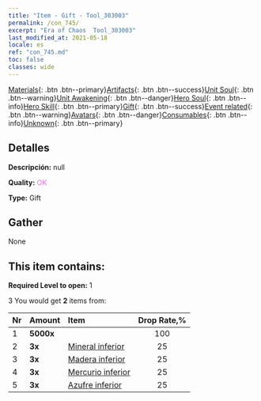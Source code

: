 ```yaml
---
title: "Item - Gift - Tool_303003"
permalink: /con_745/
excerpt: "Era of Chaos  Tool_303003"
last_modified_at: 2021-05-18
locale: es
ref: "con_745.md"
toc: false
classes: wide
---
```

 [Materials](/ItemsES/){: .btn .btn--primary}[Artifacts](/ItemsES/Artifacts/){: .btn .btn--success}[Unit Soul](/ItemsES/UnitSoul/){: .btn .btn--warning}[Unit Awakening](/ItemsES/UnitAwakening/){: .btn .btn--danger}[Hero Soul](/ItemsES/HeroSoul/){: .btn .btn--info}[Hero Skill](/ItemsES/HeroSkill/){: .btn .btn--primary}[Gift](/ItemsES/Gift/){: .btn .btn--success}[Event related](/ItemsES/Events/){: .btn .btn--warning}[Avatars](/ItemsES/Avatars/){: .btn .btn--danger}[Consumables](/ItemsES/Consumables/){: .btn .btn--info}[Unknown](/ItemsES/Unknown/){: .btn .btn--primary}

## Detalles
 **Descripción:** null

 **Quality:** <span style="color: #DA70D6">OK</span>

 **Type:** Gift

## Gather

  None

## This item contains:

 **Required Level to open:** 1

 3 You would get **2** items  from:

  | Nr | Amount |     Item    | Drop Rate,% |
  |:---|:-------|:------------|:---------:|
  | 1 |  **5000x** | <i class="fas fa-coins"/> | 100 | 
  | 2 |  **3x** | [Mineral inferior](/ItemsES/mat_1/) | 25 | 
  | 3 |  **3x** | [Madera inferior](/ItemsES/mat_1/) | 25 | 
  | 4 |  **3x** | [Mercurio inferior](/ItemsES/mat_2/) | 25 | 
  | 5 |  **3x** | [Azufre inferior](/ItemsES/mat_3/) | 25 | 
